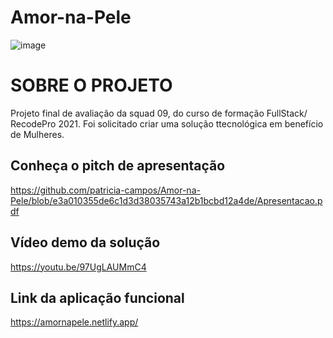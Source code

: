# Amor-na-Pele

![image](https://user-images.githubusercontent.com/83692276/161441445-8fc85cd9-c5cc-4622-941a-c25693ec4bd2.png)

# SOBRE O PROJETO

Projeto final de avaliação da squad 09, do curso de formação FullStack/ RecodePro 2021.
Foi solicitado criar uma solução ttecnológica em benefício de Mulheres.

## Conheça o pitch de apresentação
https://github.com/patricia-campos/Amor-na-Pele/blob/e3a010355de6c1d3d38035743a12b1bcbd12a4de/Apresentacao.pdf

## Vídeo demo da solução
https://youtu.be/97UgLAUMmC4

## Link da aplicação funcional
https://amornapele.netlify.app/

